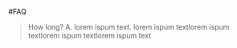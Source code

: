 #FAQ

> How long?
A. lorem ispum text. lorem ispum textlorem ispum textlorem ispum textlorem ispum text 
